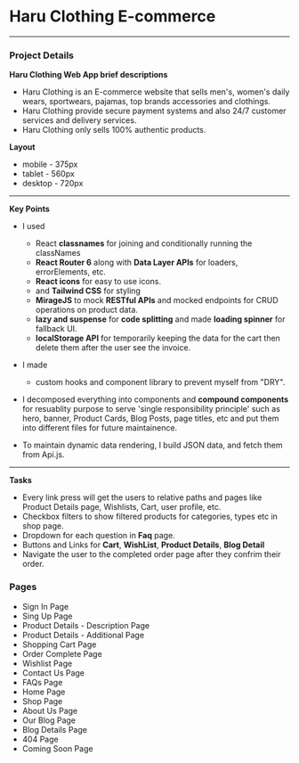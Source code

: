 # Haru Clothing E-commerce 
---

### Project Details

**Haru Clothing Web App brief descriptions**
- Haru Clothing is an E-commerce website that sells men's, women's daily wears, sportwears, pajamas, top brands accessories and clothings.
- Haru Clothing provide secure payment systems and also 24/7 customer services and delivery services.
- Haru Clothing only sells 100% authentic products.

**Layout**
- mobile - 375px
- tablet - 560px
- desktop - 720px
---

**Key Points**
- I used
    - React **classnames** for joining and conditionally running the classNames
    - **React Router 6** along with **Data Layer APIs** for loaders, errorElements, etc.
    - **React icons** for easy to use icons.
    - and **Tailwind CSS** for styling
    - **MirageJS** to mock **RESTful APIs** and mocked endpoints for CRUD operations on product data.
    - **lazy and suspense** for **code splitting** and made **loading spinner** for fallback UI.
    - **localStorage API** for temporarily keeping the data for the cart then delete them after the user see the invoice.
- I made 
    - custom hooks and component library to prevent myself from "DRY".

- I decomposed everything into components and **compound components** for resuablity purpose to serve 'single responsibility principle' such as hero, banner, Product Cards, Blog Posts, page titles, etc and put them into different files for future maintainence.

- To maintain dynamic data rendering, I build JSON data, and fetch them from Api.js.
---

**Tasks**
- Every link press will get the users to relative paths and pages like Product Details page, Wishlists, Cart, user profile, etc.
- Checkbox filters to show filtered products for categories, types etc in shop page.
- Dropdown for each question in **Faq** page.
- Buttons and Links for **Cart**, **WishList**, **Product Details**, **Blog Detail**
- Navigate the user to the completed order page after they confrim their order.

### Pages
- Sign In Page
- Sing Up Page
- Product Details - Description Page
- Product Details - Additional Page
- Shopping Cart Page
- Order Complete Page
- Wishlist Page
- Contact Us Page
- FAQs Page
- Home Page
- Shop Page
- About Us Page
- Our Blog Page
- Blog Details Page
- 404 Page
- Coming Soon Page






